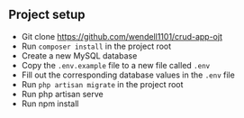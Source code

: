 ## Project setup
-   Git clone https://github.com/wendell1101/crud-app-ojt
-   Run `composer install` in the project root
-   Create a new MySQL database 
-   Copy the `.env.example` file to a new file called `.env`
-   Fill out the corresponding database values in the `.env` file
-   Run `php artisan migrate` in the project root
-   Run php artisan serve
-   Run npm install 

